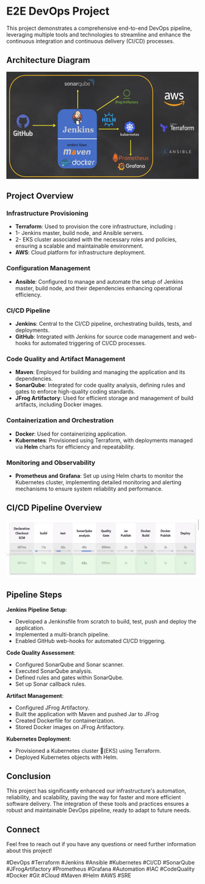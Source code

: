 
# E2E DevOps Project

This project demonstrates a comprehensive end-to-end DevOps pipeline, leveraging multiple tools and technologies to streamline and enhance the continuous integration and continuous delivery (CI/CD) processes.

## Architecture Diagram
![E2E DevOps Project Architecture](./ttrend-project.png)

## Project Overview

### Infrastructure Provisioning

- **Terraform**: Used to provision the core infrastructure, including :
- 1- Jenkins master, build node, and Ansible servers. 
- 2- EKS cluster associated with the necessary roles and policies, ensuring a scalable and maintainable environment.
- **AWS**: Cloud platform for infrastructure deployment.

### Configuration Management

- **Ansible**: Configured to manage and automate the setup of Jenkins master, build node, and their dependencies enhancing operational efficiency.

### CI/CD Pipeline

- **Jenkins**: Central to the CI/CD pipeline, orchestrating builds, tests, and deployments.
- **GitHub**: Integrated with Jenkins for source code management and web-hooks for automated triggering of CI/CD processes.

### Code Quality and Artifact Management

- **Maven**: Employed for building and managing the application and its dependencies.
- **SonarQube**: Integrated for code quality analysis, defining rules and gates to enforce high-quality coding standards.
- **JFrog Artifactory**: Used for efficient storage and management of build artifacts, including Docker images.


### Containerization and Orchestration

- **Docker**: Used for containerizing application.
- **Kubernetes**: Provisioned using Terraform, with deployments managed via **Helm** charts for efficiency and repeatability.

### Monitoring and Observability

- **Prometheus and Grafana**: Set up using Helm charts to monitor the Kubernetes cluster, implementing detailed monitoring and alerting mechanisms to ensure system reliability and performance.


## CI/CD Pipeline Overview

![Full CI/CD Pipeline](./Full-CI-CD-pipeline.png)
## Pipeline Steps


   **Jenkins Pipeline Setup**:
   - Developed a Jenkinsfile from scratch to build, test, push and deploy the application. 
   - Implemented a multi-branch pipeline.
   - Enabled GitHub web-hooks for automated CI/CD triggering.

   **Code Quality Assessment**:
   - Configured SonarQube and Sonar scanner.
   - Executed SonarQube analysis.
   - Defined rules and gates within SonarQube.
   - Set up Sonar callback rules.

   **Artifact Management**:
   - Configured JFrog Artifactory.
   - Built the application with Maven and pushed Jar to JFrog
   - Created Dockerfile for containerization.
   - Stored Docker images on JFrog Artifactory.

   **Kubernetes Deployment**:
   - Provisioned a Kubernetes cluster (ُEKS) using Terraform.
   - Deployed Kubernetes objects with Helm.

## Conclusion

This project has significantly enhanced our infrastructure's automation, reliability, and scalability, paving the way for faster and more efficient software delivery. The integration of these tools and practices ensures a robust and maintainable DevOps pipeline, ready to adapt to future needs.

## Connect

Feel free to reach out if you have any questions or need further information about this project!

#DevOps #Terraform #Jenkins #Ansible #Kubernetes #CI/CD #SonarQube #JFrogArtifactory #Prometheus #Grafana #Automation #IAC #CodeQuality #Docker #Git #Cloud #Maven #Helm #AWS #SRE